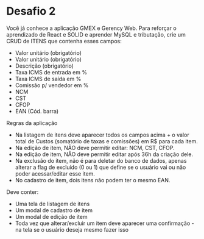 # Desafio 2

Você já conhece a aplicação GMEX e Gerency Web. Para reforçar o aprendizado de React e SOLID e aprender MySQL e tributação, crie um CRUD de ITENS que contenha esses campos:
 - Valor unitário (obrigatório)
 - Valor unitário (obrigatório)
 - Descrição (obrigatório)
 - Taxa ICMS de entrada em %
 - Taxa ICMS de saída em %
 - Comissão p/ vendedor em %
 - NCM
 - CST
 - CFOP
 - EAN (Cód. barra)

Regras da aplicação

- Na listagem de itens deve aparecer todos os campos acima + o valor total de Custos (somatório de taxas e comissões) em R$ para cada item.
- Na edição de item, NÃO deve permitir editar: NCM, CST, CFOP.
- Na edição de item, NÃO deve permitir editar após 36h da criação dele.
- Na exclusão do item, não é para deletar do banco de dados, apenas alterar a flag de excluído (0 ou 1) que define se o usuário vai ou não poder acessar/editar esse item.
- No cadastro de item, dois itens não podem ter o mesmo EAN.

Deve conter:
- Uma tela de listagem de itens
- Um modal de cadastro de item
- Um modal de edição de item
- Toda vez que alterar/excluir um item deve aparecer uma confirmação - na tela se o usuário deseja mesmo fazer isso